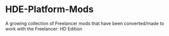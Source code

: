 # HDE-Platform-Mods
A growing collection of Freelancer mods that have been converted/made to work with the Freelancer: HD Edition
